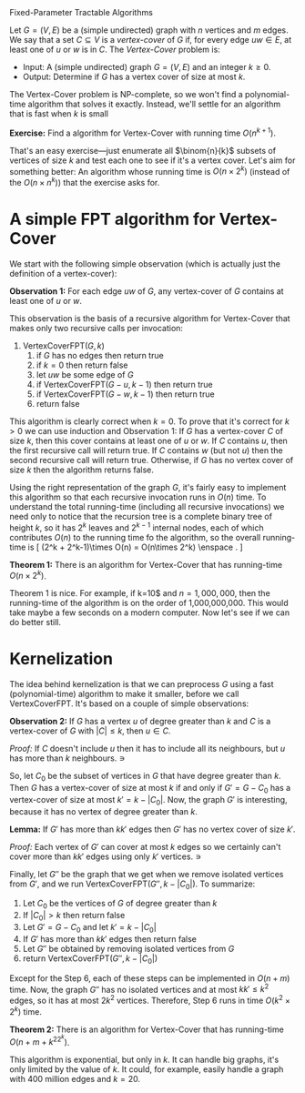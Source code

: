 <div class="topic">
Fixed-Parameter Tractable Algorithms
</div>

Let $G=(V,E)$ be a (simple undirected) graph with $n$ vertices and $m$ edges. We say that a set $C\subseteq V$ is a *vertex-cover* of $G$ if, for every edge $uw\in E$, at least one of $u$ or $w$ is in $C$. The *Vertex-Cover* problem is:

* Input: A (simple undirected) graph $G=(V,E)$ and an integer $k\ge 0$.
* Output: Determine if $G$ has a vertex cover of size at most $k$.

The Vertex-Cover problem is NP-complete, so we won't find a polynomial-time
algorithm that solves it exactly.  Instead, we'll settle for an algorithm that is fast when $k$ is small

**Exercise:** Find a algorithm for Vertex-Cover with running time $O(n^{k+1})$.

That's an easy exercise&mdash;just enumerate all $\binom{n}{k}$ subsets of vertices of size $k$ and test each one to see if it's a vertex cover.  Let's aim for something better: An algorithm whose running time is $O(n\times 2^k)$ (instead of the $O(n\times n^k))$ that the exercise asks for.

# A simple FPT algorithm for Vertex-Cover

We start with the following simple observation (which is actually just the definition of a vertex-cover):

**Observation 1:** For each edge $uw$ of $G$, any vertex-cover of $G$ contains at
least one of $u$ or $w$.

This observation is the basis of a recursive algorithm for Vertex-Cover that makes only two recursive calls per invocation:

1. VertexCoverFPT$(G, k)$
    1. if $G$ has no edges then return true
    2. if $k=0$ then return false
    3. let $uw$ be some edge of $G$
    4. if VertexCoverFPT$(G-u, k-1)$ then return true
    5. if VertexCoverFPT$(G-w, k-1)$ then return true
    6. return false

This algorithm is clearly correct when $k=0$.  To prove that it's correct for $k>0$ we can use induction and Observation 1: If $G$ has a vertex-cover $C$ of size $k$, then
this cover contains at least one of $u$ or $w$.  If $C$ contains $u$, then the first recursive call will return true.  If $C$ contains $w$ (but not $u$) then the second recursive call will return true.  Otherwise, if $G$ has no vertex cover of size $k$ then the algorithm returns false.

Using the right representation of the graph $G$, it's fairly easy to implement this algorithm so that each recursive invocation runs in $O(n)$ time.  To understand the total running-time (including all recursive invocations) we need only to notice that the recursion tree is a complete binary tree of height $k$, so it has $2^k$ leaves and $2^{k-1}$ internal nodes, each of which contributes $O(n)$ to the running time fo the algorithm, so the overall running-time is
\[
     (2^k + 2^k-1)\times O(n) = O(n\times 2^k) \enspace .
\]

**Theorem 1:** There is an algorithm for Vertex-Cover that has running-time $O(n\times 2^k)$.

Theorem 1 is nice. For example, if k=10$ and $n=1,000,000$, then the running-time of the algorithm is on the order of 1,000,000,000.  This would take maybe a few seconds on a modern computer.  Now let's see if we can do better still.

# Kernelization

The idea behind kernelization is that we can preprocess $G$ using a fast (polynomial-time) algorithm to make it smaller, before we call VertexCoverFPT.  It's based on a couple of simple observations:

**Observation 2:**  If $G$ has a vertex $u$ of degree greater than $k$ and $C$ is a vertex-cover of $G$ with $|C|\le k$, then $u\in C$.

*Proof:* If $C$ doesn't include $u$ then it has to include all its neighbours, but $u$ has more than $k$ neighbours. &#8717;

So, let $C_0$ be the subset of vertices in $G$ that have degree greater than $k$.  Then $G$ has a vertex-cover of size at most $k$ if and only if $G'=G-C_0$ has a vertex-cover of size at most $k'=k-|C_0|$.  Now, the graph $G'$ is interesting, because it has no vertex of degree greater than $k$.

**Lemma:** If $G'$ has more than $kk'$ edges then $G'$ has no vertex cover of size $k'$.

*Proof:* Each vertex of $G'$ can cover at most $k$ edges so we certainly can't cover more than $kk'$ edges using only $k'$ vertices. &#8717;

Finally, let $G''$ be the graph that we get when we remove isolated vertices from $G'$, and we run VertexCoverFPT$(G'',k-|C_0|)$.  To summarize:

1. Let $C_0$ be the vertices of $G$ of degree greater than $k$
2. If $|C_0|>k$ then return false
3. Let $G'=G-C_0$ and let $k'=k-|C_0|$
4. If $G'$ has more than $kk'$ edges then return false
5. Let $G''$ be obtained by removing isolated vertices from $G$
6. return VertexCoverFPT$(G'',k-|C_0|)$

Except for the Step 6, each of these steps can be implemented in $O(n+m)$ time.  Now, the graph $G''$ has no isolated vertices and at most $kk'\le k^2$ edges, so it has at most $2k^2$ vertices.  Therefore, Step 6 runs in time $O(k^2\times 2^k)$ time.

**Theorem 2:** There is an algorithm for Vertex-Cover that has running-time $O(n+m+k^22^k)$.

This algorithm is exponential, but only in $k$.  It can handle big graphs, it's only limited by the value of $k$.  It could, for example, easily handle a graph with 400 million edges and $k=20$.
